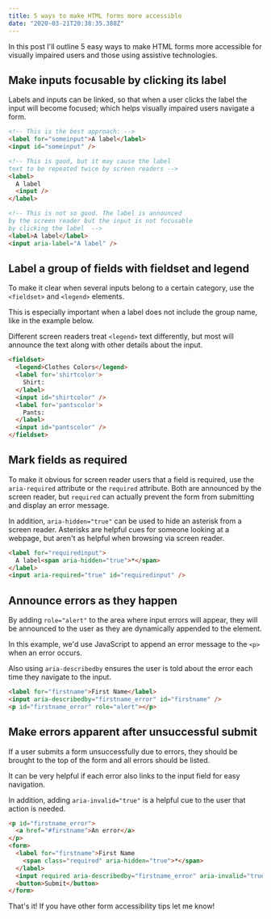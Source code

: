 ```yaml
---
title: 5 ways to make HTML forms more accessible
date: "2020-03-21T20:38:35.388Z"
---
```


In this post I'll outline 5 easy ways to make HTML forms more accessible for visually impaired users and those using assistive technologies.

## Make inputs focusable by clicking its label

Labels and inputs can be linked, so that when a user clicks the label the input will become focused; which helps visually impaired users navigate a form.


```html
<!-- This is the best approach: -->
<label for="someinput">A label</label>
<input id="someinput" />

<!-- This is good, but it may cause the label 
text to be repeated twice by screen readers -->
<label>
  A label
  <input />
</label>

<!-- This is not so good. The label is announced 
by the screen reader but the input is not focusable 
by clicking the label  -->
<label>A label</label>
<input aria-label="A label" />
```

## Label a group of fields with fieldset and legend

To make it clear when several inputs belong to a certain category, use the `<fieldset>` and `<legend>` elements. 

This is especially important when a label does not include the group name, like in the example below.

Different screen readers treat `<legend>` text differently, but most will announce the text along with other details about the input.

```html
<fieldset>
  <legend>Clothes Colors</legend>
  <label for='shirtcolor'>
    Shirt:
  </label>
  <input id="shirtcolor" />
  <label for='pantscolor'>
    Pants:
  </label>
  <input id="pantscolor" />
</fieldset>
```

## Mark fields as required

To make it obvious for screen reader users that a field is required, use the `aria-required` attribute or the `required` attribute. Both are announced by the screen reader, but `required` can actually prevent the form from submitting and display an error message.

In addition, `aria-hidden="true"` can be used to hide an asterisk from a screen reader. Asterisks are helpful cues for someone looking at a webpage, but aren't as helpful when browsing via screen reader.

```html
<label for="requiredinput">
  A label<span aria-hidden="true">*</span>
</label>
<input aria-required="true" id="requiredinput" />
```

## Announce errors as they happen

By adding `role="alert"` to the area where input errors will appear, they will be announced to the user as they are dynamically appended to the element.

In this example, we'd use JavaScript to append an error message to the `<p>` when an error occurs.

Also using `aria-describedby` ensures the user is told about the error each time they navigate to the input.


```html
<label for="firstname">First Name</label>
<input aria-describedby="firstname_error" id="firstname" />
<p id="firstname_error" role="alert"></p>
```

## Make errors apparent after unsuccessful submit

If a user submits a form unsuccessfully due to errors, they should be brought to the top of the form and all errors should be listed.

It can be very helpful if each error also links to the input field for easy navigation.

In addition, adding `aria-invalid="true"` is a helpful cue to the user that action is needed.

```html
<p id="firstname_error">
  <a href="#firstname">An error</a>
</p>
<form>
  <label for="firstname">First Name 
    <span class="required" aria-hidden="true">*</span>
  </label>
  <input required aria-describedby="firstname_error" aria-invalid="true" id="firstname" />
  <button>Submit</button>
</form>
```

That's it! If you have other form accessibility tips let me know!